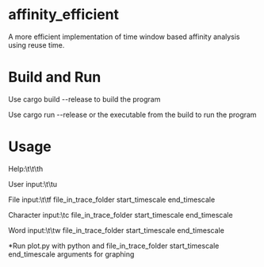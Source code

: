 # affinity_efficient
A more efficient implementation of time window based affinity analysis using reuse time.

# Build and Run
Use cargo build --release to build the program

Use cargo run --release or the executable from the build to run the program

# Usage
Help:\t\t\th

User input:\t\tu

File input:\t\tf file_in_trace_folder start_timescale end_timescale

Character input:\tc file_in_trace_folder start_timescale end_timescale

Word input:\t\tw file_in_trace_folder start_timescale end_timescale

*Run plot.py with python and file_in_trace_folder start_timescale end_timescale arguments for graphing
